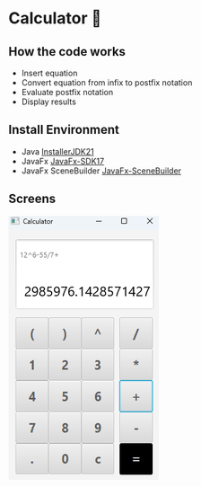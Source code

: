 # Calculator :rocket:
## How the code works
- Insert equation
- Convert equation from infix to postfix notation
- Evaluate postfix notation 
- Display results
## Install Environment
- Java [InstallerJDK21](https://www.oracle.com/java/technologies/downloads/#jdk21-windows)
- JavaFx [JavaFx-SDK17](https://gluonhq.com/products/javafx/)
- JavaFx SceneBuilder [JavaFx-SceneBuilder](https://gluonhq.com/products/scene-builder/)
## Screens
![Standard Calculator](https://github.com/ZEZOH20/Calculator/blob/main/projectScreens/calculator1.png)
